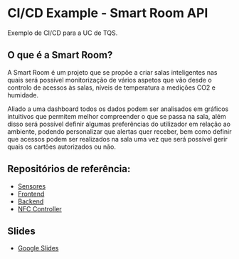 # CI/CD Example - Smart Room API
Exemplo de CI/CD para a UC de TQS.

## O que é a Smart Room?
A Smart Room é um projeto que se propõe a criar salas inteligentes nas quais será possível monitorização de vários aspetos que vão desde o controlo de acessos às salas, níveis de temperatura a medições CO2 e humidade.

Aliado a uma dashboard todos os dados podem ser analisados em gráficos intuitivos que permitem melhor compreender o que se passa na sala, além disso será possível definir algumas preferências do utilizador em relação ao ambiente, podendo personalizar que alertas quer receber, bem como definir que acessos podem ser realizados na sala uma vez que será possível gerir quais os cartões autorizados ou não.

## Repositórios de referência:
* [Sensores](https://github.com/user-cube/Smart_Room)
* [Frontend](https://github.com/user-cube/ies_frontend)
* [Backend](https://github.com/user-cube/ies_api)
* [NFC Controller](https://github.com/user-cube/door_control_center)

## Slides
* [Google Slides](https://docs.google.com/presentation/d/1EiDg6zqx5sYZ4HnaZpVLMMLU4pGZgX10SkEiGCjvGLY/edit?usp=sharing)
